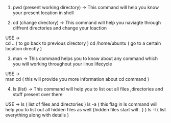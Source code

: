 1. pwd (present working directory) -> This command will help you know your present location in shell 


2. cd (change directory) -> This command will help you naviagte through diffrent directories and change your loaction 

USE ->  
           cd ..               ( to go back to previous directory ) 
           cd /home/ubuntu     ( go to a certain location directly )


3. man -> This command helps you to know about any command which you will working throughout your linux lifecycle

USE ->  
          man cd               ( this will provide you more information about cd command )
  

4. ls (list) -> This command will help you to list out all files ,directories and stuff present over there 

USE -> 
          ls                   ( list of files and directories )
          ls -a                ( this flag in ls command will help you to list out all hidden files as well {hidden files start will . } )
          ls -l                ( list everything along with details )  
           

    

